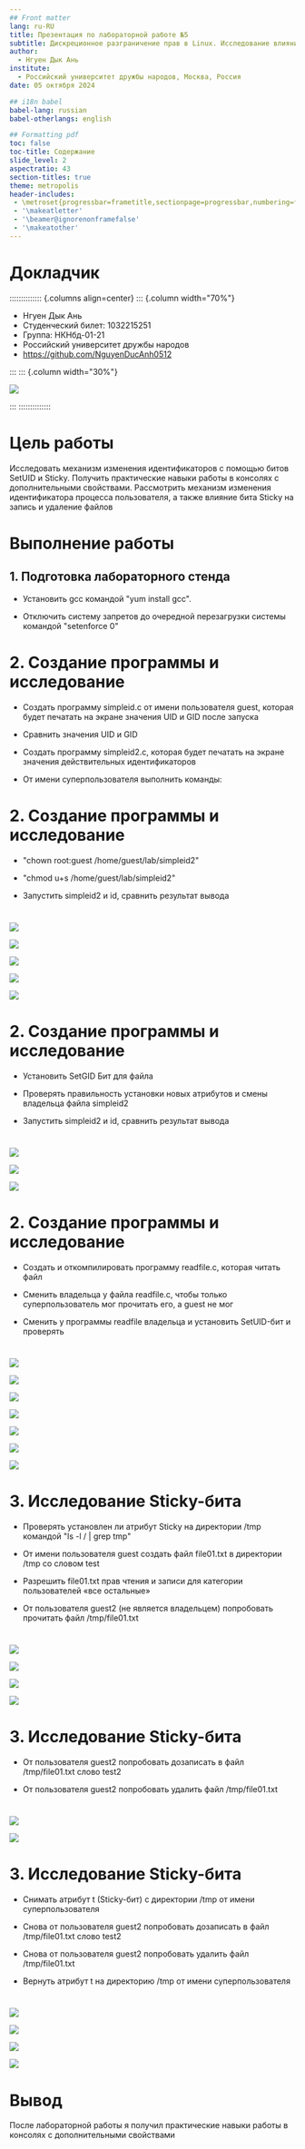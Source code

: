 ```yaml
---
## Front matter
lang: ru-RU
title: Презентация по лабораторной работе №5
subtitle: Дискреционное разграничение прав в Linux. Исследование влияния дополнительных атрибутов
author:
  - Нгуен Дык Ань
institute:
  - Российский университет дружбы народов, Москва, Россия
date: 05 октября 2024

## i18n babel
babel-lang: russian
babel-otherlangs: english

## Formatting pdf
toc: false
toc-title: Содержание
slide_level: 2
aspectratio: 43
section-titles: true
theme: metropolis
header-includes:
 - \metroset{progressbar=frametitle,sectionpage=progressbar,numbering=fraction}
 - '\makeatletter'
 - '\beamer@ignorenonframefalse'
 - '\makeatother'
---
```


# Докладчик

:::::::::::::: {.columns align=center}
::: {.column width="70%"}

  * Нгуен Дык Ань
  * Студенческий билет: 1032215251
  * Группа: НКНбд-01-21
  * Российский университет дружбы народов
  * <https://github.com/NguyenDucAnh0512>

:::
::: {.column width="30%"}

![](https://drive.google.com/uc?id=11Y4Td4A-5Y6xtoE88lvJLn0uziw5GhbB)

:::
::::::::::::::

# Цель работы

Исследовать механизм изменения идентификаторов с помощью битов SetUID и Sticky. Получить практические навыки работы в консолях с дополнительными свойствами. Рассмотрить механизм изменения идентификатора процесса пользователя, а также влияние бита Sticky на запись и удаление файлов

# Выполнение работы

## 1. Подготовка лабораторного стенда

- Установить gcc командой "yum install gcc".

- Отключить систему запретов до очередной перезагрузки системы командой "setenforce 0"

# 2. Создание программы и исследование

- Создать программу simpleid.c от имени пользователя guest, которая будет печатать на экране значения UID и GID после запуска

- Сравнить значения UID и GID

- Создать программу simpleid2.c, которая будет печатать на экране значения действительных идентификаторов

- От имени суперпользователя выполнить команды:

# 2. Создание программы и исследование

- "chown root:guest /home/guest/lab/simpleid2"

- "chmod u+s /home/guest/lab/simpleid2"

- Запустить simpleid2 и id, сравнить результат вывода

#

![](img/2.png)

![](img/4.png)

![](img/5.png)

![](img/7.png)

![](img/26.png)

# 2. Создание программы и исследование

- Установить SetGID Бит для файла

- Проверять правильность установки новых атрибутов и смены владельца файла simpleid2

- Запустить simpleid2 и id, сравнить результат вывода

#

![](img/27.png)

![](img/28.png)

![](img/29.png)

# 2. Создание программы и исследование

- Создать и откомпилировать программу readfile.c, которая читать файл

- Сменить владельца у файла readfile.c, чтобы только суперпользователь мог прочитать его, a guest не мог

- Сменить у программы readfile владельца и установить SetUID-бит и проверять

#

![](img/9.png)

![](img/10.png)

![](img/11.png)

![](img/30.png)

![](img/31.png)

![](img/32.png)

![](img/14.png)

# 3. Исследование Sticky-бита

- Проверять установлен ли атрибут Sticky на директории /tmp командой "ls -l / | grep tmp"

- От имени пользователя guest создать файл file01.txt в директории /tmp со словом test

- Разрешить file01.txt прав чтения и записи для категории пользователей «все остальные»

- От пользователя guest2 (не является владельцем) попробовать прочитать файл /tmp/file01.txt

#

![](img/15.png)

![](img/16.png)

![](img/17.png)

![](img/18.png)

# 3. Исследование Sticky-бита

- От пользователя guest2 попробовать дозаписать в файл /tmp/file01.txt слово test2

- От пользователя guest2 попробовать удалить файл /tmp/file01.txt

#

![](img/19.png)

![](img/33.png)

# 3. Исследование Sticky-бита

- Снимать атрибут t (Sticky-бит) с директории /tmp от имени суперпользователя

- Снова от пользователя guest2 попробовать дозаписать в файл /tmp/file01.txt слово test2

- Снова от пользователя guest2 попробовать удалить файл /tmp/file01.txt

- Вернуть атрибут t на директорию /tmp от имени суперпользователя

#

![](img/22.png)

![](img/34.png)

![](img/35.png)

![](img/36.png)

# Вывод

После лабораторной работы я получил практические навыки работы в консолях с дополнительными свойствами